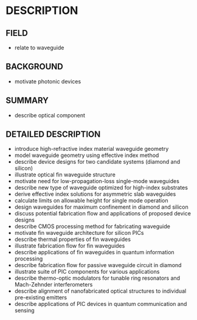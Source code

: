 # DESCRIPTION

## FIELD

- relate to waveguide

## BACKGROUND

- motivate photonic devices

## SUMMARY

- describe optical component

## DETAILED DESCRIPTION

- introduce high-refractive index material waveguide geometry
- model waveguide geometry using effective index method
- describe device designs for two candidate systems (diamond and silicon)
- illustrate optical fin waveguide structure
- motivate need for low-propagation-loss single-mode waveguides
- describe new type of waveguide optimized for high-index substrates
- derive effective index solutions for asymmetric slab waveguides
- calculate limits on allowable height for single mode operation
- design waveguides for maximum confinement in diamond and silicon
- discuss potential fabrication flow and applications of proposed device designs
- describe CMOS processing method for fabricating waveguide
- motivate fin waveguide architecture for silicon PICs
- describe thermal properties of fin waveguides
- illustrate fabrication flow for fin waveguides
- describe applications of fin waveguides in quantum information processing
- describe fabrication flow for passive waveguide circuit in diamond
- illustrate suite of PIC components for various applications
- describe thermo-optic modulators for tunable ring resonators and Mach-Zehnder interferometers
- describe alignment of nanofabricated optical structures to individual pre-existing emitters
- describe applications of PIC devices in quantum communication and sensing

